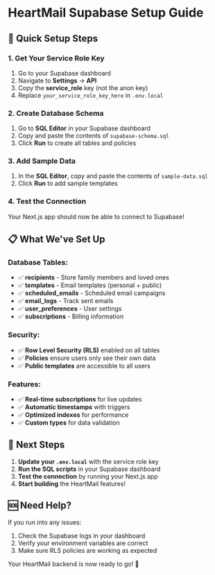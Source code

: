 # HeartMail Supabase Setup Guide

## 🚀 Quick Setup Steps

### 1. **Get Your Service Role Key**
1. Go to your Supabase dashboard
2. Navigate to **Settings** → **API**
3. Copy the **service_role** key (not the anon key)
4. Replace `your_service_role_key_here` in `.env.local`

### 2. **Create Database Schema**
1. Go to **SQL Editor** in your Supabase dashboard
2. Copy and paste the contents of `supabase-schema.sql`
3. Click **Run** to create all tables and policies

### 3. **Add Sample Data**
1. In the **SQL Editor**, copy and paste the contents of `sample-data.sql`
2. Click **Run** to add sample templates

### 4. **Test the Connection**
Your Next.js app should now be able to connect to Supabase!

## 📋 What We've Set Up

### **Database Tables:**
- ✅ **recipients** - Store family members and loved ones
- ✅ **templates** - Email templates (personal + public)
- ✅ **scheduled_emails** - Scheduled email campaigns
- ✅ **email_logs** - Track sent emails
- ✅ **user_preferences** - User settings
- ✅ **subscriptions** - Billing information

### **Security:**
- ✅ **Row Level Security (RLS)** enabled on all tables
- ✅ **Policies** ensure users only see their own data
- ✅ **Public templates** are accessible to all users

### **Features:**
- ✅ **Real-time subscriptions** for live updates
- ✅ **Automatic timestamps** with triggers
- ✅ **Optimized indexes** for performance
- ✅ **Custom types** for data validation

## 🔧 Next Steps

1. **Update your `.env.local`** with the service role key
2. **Run the SQL scripts** in your Supabase dashboard
3. **Test the connection** by running your Next.js app
4. **Start building** the HeartMail features!

## 🆘 Need Help?

If you run into any issues:
1. Check the Supabase logs in your dashboard
2. Verify your environment variables are correct
3. Make sure RLS policies are working as expected

Your HeartMail backend is now ready to go! 💖
